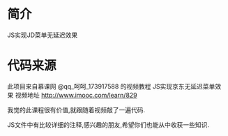 # 简介
JS实现JD菜单无延迟效果
# 代码来源
此项目来自慕课网  @qq_呵呵_173917588  的视频教程  JS实现京东无延迟菜单效果
视频地址 http://www.imooc.com/learn/829

我觉的此课程很有价值,就跟随着视频敲了一遍代码.

JS文件中有比较详细的注释,感兴趣的朋友,希望你们也能从中收获一些知识.
